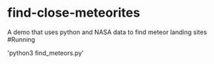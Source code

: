 # find-close-meteorites
A demo that uses python and NASA data to find meteor landing sites
#Running

'python3 find_meteors.py'
